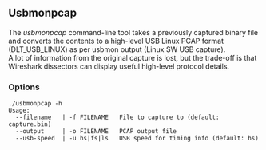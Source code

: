 ## Usbmonpcap

The *usbmonpcap* command-line tool takes a previously captured binary file and converts the contents to a high-level USB Linux PCAP format (DLT_USB_LINUX) as per usbmon output (Linux SW USB capture).  
A lot of information from the original capture is lost, but the trade-off is that Wireshark dissectors can display useful high-level protocol details.

### Options
```
./usbmonpcap -h
Usage:
  --filename   | -f FILENAME   File to capture to (default: capture.bin)
  --output     | -o FILENAME   PCAP output file
  --usb-speed  | -u hs|fs|ls   USB speed for timing info (default: hs)
```
